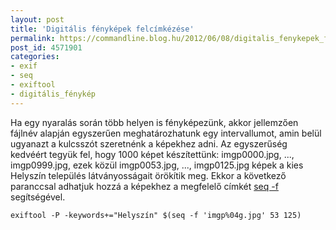 ```yaml
---
layout: post
title: 'Digitális fényképek felcímkézése'
permalink: https://commandline.blog.hu/2012/06/08/digitalis_fenykepek_felcimkezese
post_id: 4571901
categories: 
- exif
- seq
- exiftool
- digitális_fénykép
---
```


Ha egy nyaralás során több helyen is fényképezünk, akkor jellemzően fájlnév alapján egyszerűen meghatározhatunk egy intervallumot, amin belül ugyanazt a kulcsszót szeretnénk a képekhez adni. Az egyszerűség kedvéért tegyük fel, hogy 1000 képet készítettünk: imgp0000.jpg, ..., imgp0999.jpg, ezek közül imgp0053.jpg, ..., imgp0125.jpg képek a kies Helyszín település látványosságait örökítik meg. Ekkor a következő paranccsal adhatjuk hozzá a képekhez a megfelelő címkét 
[seq -f](http://commandline.blog.hu/2012/04/06/seq_30) segítségével.

```
exiftool -P -keywords+="Helyszín" $(seq -f 'imgp%04g.jpg' 53 125)
```